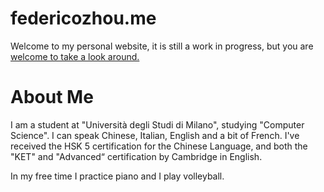 # federicozhou.me
Welcome to my personal website, it is still a work in progress, but you are [welcome to take a look around.](federicozhou.me)

# About Me
I am a student at "Università degli Studi di Milano", studying "Computer Science". 
I can speak Chinese, Italian, English and a bit of French.
I've received the HSK 5 certification for the Chinese Language,
and both the "KET" and "Advanced“ certification by Cambridge in English.


In my free time I practice piano and I play volleyball.
